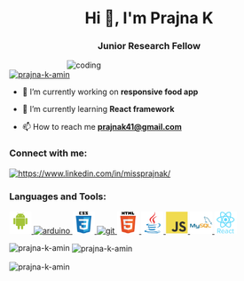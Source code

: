 <h1 align="center">Hi 👋, I'm Prajna K</h1>
<h3 align="center">Junior Research Fellow</h3>
<img align="right" alt="coding" width="400" left="80" src="https://mir-s3-cdn-cf.behance.net/project_modules/disp/601014116770475.6068beff4640a.gif"
<p align="left"> <a href="https://github.com/ryo-ma/github-profile-trophy"><img src="https://github-profile-trophy.vercel.app/?username=prajna-k-amin" alt="prajna-k-amin" /></a> </p>

- 🔭 I’m currently working on **responsive food app**

- 🌱 I’m currently learning **React framework**

- 📫 How to reach me **prajnak41@gmail.com**

<h3 align="left">Connect with me:</h3>
<p align="left">
<a href="https://linkedin.com/in/https://www.linkedin.com/in/missprajnak/" target="blank"><img align="center" src="https://raw.githubusercontent.com/rahuldkjain/github-profile-readme-generator/master/src/images/icons/Social/linked-in-alt.svg" alt="https://www.linkedin.com/in/missprajnak/" height="30" width="40" /></a>
</p>

<h3 align="left">Languages and Tools:</h3>
<p align="left"> <a href="https://developer.android.com" target="_blank" rel="noreferrer"> <img src="https://raw.githubusercontent.com/devicons/devicon/master/icons/android/android-original-wordmark.svg" alt="android" width="40" height="40"/> </a> <a href="https://www.arduino.cc/" target="_blank" rel="noreferrer"> <img src="https://cdn.worldvectorlogo.com/logos/arduino-1.svg" alt="arduino" width="40" height="40"/> </a> <a href="https://www.w3schools.com/css/" target="_blank" rel="noreferrer"> <img src="https://raw.githubusercontent.com/devicons/devicon/master/icons/css3/css3-original-wordmark.svg" alt="css3" width="40" height="40"/> </a> <a href="https://git-scm.com/" target="_blank" rel="noreferrer"> <img src="https://www.vectorlogo.zone/logos/git-scm/git-scm-icon.svg" alt="git" width="40" height="40"/> </a> <a href="https://www.w3.org/html/" target="_blank" rel="noreferrer"> <img src="https://raw.githubusercontent.com/devicons/devicon/master/icons/html5/html5-original-wordmark.svg" alt="html5" width="40" height="40"/> </a> <a href="https://www.java.com" target="_blank" rel="noreferrer"> <img src="https://raw.githubusercontent.com/devicons/devicon/master/icons/java/java-original.svg" alt="java" width="40" height="40"/> </a> <a href="https://developer.mozilla.org/en-US/docs/Web/JavaScript" target="_blank" rel="noreferrer"> <img src="https://raw.githubusercontent.com/devicons/devicon/master/icons/javascript/javascript-original.svg" alt="javascript" width="40" height="40"/> </a> <a href="https://www.mysql.com/" target="_blank" rel="noreferrer"> <img src="https://raw.githubusercontent.com/devicons/devicon/master/icons/mysql/mysql-original-wordmark.svg" alt="mysql" width="40" height="40"/> </a> <a href="https://reactjs.org/" target="_blank" rel="noreferrer"> <img src="https://raw.githubusercontent.com/devicons/devicon/master/icons/react/react-original-wordmark.svg" alt="react" width="40" height="40"/> </a> </p>

<p><img align="left" src="https://github-readme-stats.vercel.app/api/top-langs?username=prajna-k-amin&show_icons=true&locale=en&layout=compact" alt="prajna-k-amin" /></p>

<p>&nbsp;<img align="center" src="https://github-readme-stats.vercel.app/api?username=prajna-k-amin&show_icons=true&locale=en" alt="prajna-k-amin" /></p>

<p><img align="center" src="https://github-readme-streak-stats.herokuapp.com/?user=prajna-k-amin&" alt="prajna-k-amin" /></p>

